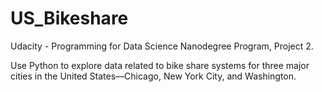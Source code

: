 # US_Bikeshare
Udacity - Programming for Data Science Nanodegree Program, Project 2.

Use Python to explore data related to bike share systems for three major cities in the United States—Chicago, New York City, and Washington.
